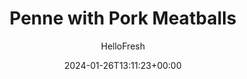 ---
draft: true # Use this only for setting draft status
hidden: false # Use this to hide unwanted recipes
slug: # <post-title>
title: 'Penne with Pork Meatballs'
description: "If you’re mad for mushrooms, a fan of fungi, or bonkers for buttons, this pasta will treat you right because it’s loaded with ’shrooms! They’re the backbone of this recipe, bringing all those deep, earthy flavors that you know and love. We’ve added penne, Italian-spiced pork meatballs, a creamy sauce, and a sprinkling of Parmesan cheese (they’re pals, after all!)."
image: https://img.hellofresh.com/f_auto,fl_lossy,q_auto,w_1200/hellofresh_s3/image/6447d1dea4ad9f7fbc0fbc06-67350b01.jpg
date: 2024-01-26T13:11:23+00:00
author: HelloFresh

tags: []
categories: "main course"
cuisines: "American"
allergens: ['Wheat', 'Milk']

calories: 1030
preptime: ['35 minutes', '5 minutes']
cooktime: # 180 = 3 Hours | In minutes
totaltime: PT35M
servings: 2

links:
  - description: "If you’re mad for mushrooms, a fan of fungi, or bonkers for buttons, this pasta will treat you right because it’s loaded with ’shrooms! They’re the backbone of this recipe, bringing all those deep, earthy flavors that you know and love. We’ve added penne, Italian-spiced pork meatballs, a creamy sauce, and a sprinkling of Parmesan cheese (they’re pals, after all!)."
    website: https://www.hellofresh.com/recipes/penne-with-pork-meatballs-65a553a1f9e1c820e370d61e
    image: https://img.hellofresh.com/f_auto,fl_lossy,q_auto,w_1200/hellofresh_s3/image/6447d1dea4ad9f7fbc0fbc06-67350b01.jpg
 
weight: # 1 | You can add weight to some posts to override the default sorting (date descending)

comments: false # Keep False

ingredients: ['4 ounce Button Mushrooms', '2 unit Scallions', '1 clove Garlic', '6 ounce Penne Pasta', '10 ounce Ground Pork', '¼ cup Panko Breadcrumbs', '1 tablespoon Italian Seasoning', '3 tablespoon Sour Cream', '4 tablespoon Cream Cheese', '1 unit Mushroom Stock Concentrate', '3 tablespoon Parmesan Cheese', '1 teaspoon Chili Flakes', ' Salt', ' Pepper', '1 tablespoon Cooking Oil', '2 tablespoon Butter']

instructionTitles: ['Prep', 'Cook Pasta', 'Form Meatballs', 'Cook Meatballs', 'Make Sauce', 'Finish & Serve']
instructions: ['• Bring a large pot of salted water to a boil. Wash and dry produce. • Trim and thinly slice mushrooms (skip if your mushrooms are pre-sliced!). Trim and thinly slice scallions, separating whites from greens. Peel and mince or grate garlic.', '• Once water is boiling, add penne to pot. Cook, stirring occasionally, until al dente, 9-11 minutes. • Reserve ½ cup pasta cooking water, then drain.', '• While pasta cooks, in a medium bowl, combine pork*, panko, 1 tsp Italian Seasoning (2 tsp for 4 servings), 1 TBSP plain water (2 TBSP for 4), salt (we used ½ tsp; 1 tsp for 4), and pepper. (Be sure to measure the Italian Seasoning; we sent more.) • Form mixture into 1-inch meatballs.', '• Heat a large drizzle of oil in a large pan over medium-high heat. Add meatballs and cook, turning occasionally, until browned all over and cooked through, 12-14 minutes. TIP: Lower heat if meatballs begin to brown too quickly. • Turn off heat; remove from pan and set aside. Wipe out pan.', '• Heat a drizzle of oil in same pan over medium heat. Add mushrooms, scallion whites, and garlic; season with salt and pepper. Cook, stirring, until softened, 2-4 minutes. • Stir in sour cream, cream cheese, stock concentrate, ¼ cup reserved pasta cooking water (1⁄3 cup for 4 servings), and 2 TBSP butter (3 TBSP for 4). Bring to a simmer and cook until slightly thickened, 2-3 minutes. Turn off heat. Season with salt and pepper.', '• Add drained penne and meatballs to pan with sauce; toss to coat. (TIP: If your pan isn’t large enough, carefully pour everything back into empty pasta pot.) If needed, stir in more reserved pasta cooking water a splash at a time until penne is coated in a creamy sauce. • Divide pasta between bowls; top with Parmesan and scallion greens. Sprinkle with chili flakes to taste and serve. Ground Pork is fully cooked when internal temperature reaches 160°.']
---